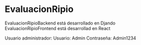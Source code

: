 # EvaluacionRipio

EvaluacionRipioBackend está desarrollado en Djando
EvaluacionRipioFrontend está desarrollad en React

Usuario administrador:
      Usuario: Admin
      Contraseña: Admin1234
